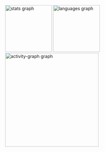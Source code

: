 <div align="left">
  <img src="https://github-readme-stats.vercel.app/api?username=Proverasamuel&hide_title=false&hide_rank=false&show_icons=true&include_all_commits=true&count_private=true&disable_animations=false&theme=algolia&locale=en&hide_border=false&order=1" height="150" alt="stats graph"  />
  <img src="https://github-readme-stats.vercel.app/api/top-langs?username=Proverasamuel&locale=en&hide_title=false&layout=compact&card_width=320&langs_count=5&theme=algolia&hide_border=false&order=2" height="150" alt="languages graph"  />
  <img src="https://github-readme-activity-graph.vercel.app/graph?username=Proverasamuel&radius=16&theme=react&area=true&order=5" height="300" alt="activity-graph graph"  />
</div>

###
